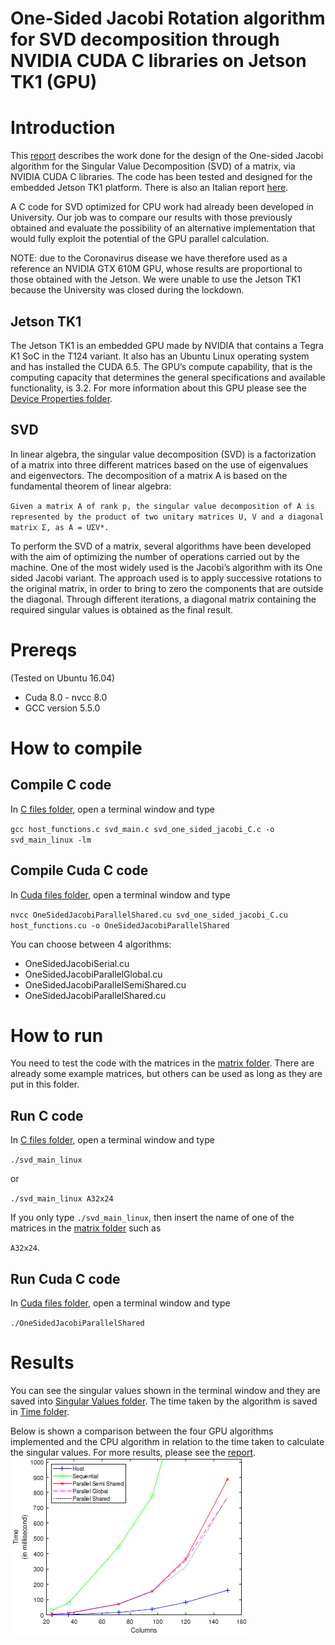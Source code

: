 # One-Sided Jacobi Rotation algorithm for SVD decomposition through NVIDIA CUDA C libraries on Jetson TK1 (GPU)

# Introduction
This [report](https://github.com/MatteoOrlandini/Embedded-Systems-Exam/blob/master/Report.pdf) describes the work done for the design of the One-sided Jacobi algorithm for the Singular Value Decomposition (SVD) of a matrix, via NVIDIA CUDA C libraries. The code has been tested and designed for the embedded Jetson TK1 platform. There is also an Italian report [here](https://github.com/MatteoOrlandini/Embedded-Systems-Exam/blob/master/Relazione.pdf).

A C code for SVD optimized for CPU work had already been developed in University. Our job was to compare our results with those previously obtained and evaluate the possibility of an alternative implementation that would fully exploit the potential of the GPU parallel calculation.

NOTE: due to the Coronavirus disease we have therefore used as a reference an NVIDIA GTX 610M GPU, whose results are proportional to those obtained with the Jetson. We were unable to use the Jetson TK1 because the University was closed during the lockdown.

## Jetson TK1
The Jetson TK1 is an embedded GPU made by NVIDIA that contains a Tegra K1 SoC in the T124 variant. It also has an Ubuntu Linux operating system and has installed the CUDA 6.5. The GPU’s compute capability, that is the computing capacity that determines the general specifications and available functionality, is 3.2. For more information about this GPU please see the [Device Properties folder](https://github.com/MatteoOrlandini/Embedded-Systems-Exam/tree/master/Device%20Properties).

## SVD
In linear algebra, the singular value decomposition (SVD) is a factorization of a matrix into three different matrices based on the use of eigenvalues and
eigenvectors. The decomposition of a matrix A is based on the fundamental theorem
of linear algebra: 

`Given a matrix A of rank p, the singular value decomposition of A is represented by the product of two unitary matrices U, V and a diagonal matrix Σ, as A = UΣV*.`

To perform the SVD of a matrix, several algorithms have been developed with the aim of optimizing the number of operations carried out by the machine. One of the most widely used is the Jacobi’s algorithm with its One sided Jacobi variant. The approach used is to apply successive rotations to the original matrix, in order to bring to zero the components that are outside the diagonal. Through different iterations, a diagonal matrix containing the required singular values is obtained as the final result.

# Prereqs

(Tested on Ubuntu 16.04)

* Cuda 8.0 - nvcc 8.0
* GCC version 5.5.0 

# How to compile

## Compile C code

In [C files folder](https://github.com/MatteoOrlandini/Embedded-Systems-Exam/tree/master/C%20files), open a terminal window and type

`gcc host_functions.c svd_main.c svd_one_sided_jacobi_C.c -o svd_main_linux -lm`


## Compile Cuda C code

In [Cuda files folder](https://github.com/MatteoOrlandini/Embedded-Systems-Exam/tree/master/Cuda%20files), open a terminal window and type

`nvcc OneSidedJacobiParallelShared.cu svd_one_sided_jacobi_C.cu host_functions.cu -o OneSidedJacobiParallelShared`

You can choose between 4 algorithms:
* OneSidedJacobiSerial.cu
* OneSidedJacobiParallelGlobal.cu
* OneSidedJacobiParallelSemiShared.cu
* OneSidedJacobiParallelShared.cu

# How to run

You need to test the code with the matrices in the [matrix folder](https://github.com/MatteoOrlandini/Embedded-Systems-Exam/tree/master/Matrix). There are already some example matrices, but others can be used as long as they are put in this folder.

## Run C code

In [C files folder](https://github.com/MatteoOrlandini/Embedded-Systems-Exam/tree/master/C%20files), open a terminal window and type

`./svd_main_linux`

or

`./svd_main_linux A32x24`

If you only type `./svd_main_linux`, then insert the name of one of the matrices in the [matrix folder](https://github.com/MatteoOrlandini/Embedded-Systems-Exam/tree/master/Matrix) such as

`A32x24`.

## Run Cuda C code

In [Cuda files folder](https://github.com/MatteoOrlandini/Embedded-Systems-Exam/tree/master/Cuda%20files), open a terminal window and type

`./OneSidedJacobiParallelShared`

# Results

You can see the singular values shown in the terminal window and they are saved into [Singular Values folder](https://github.com/MatteoOrlandini/Embedded-Systems-Exam/tree/master/SingularValues). The time taken by the algorithm is saved in [Time folder](https://github.com/MatteoOrlandini/Embedded-Systems-Exam/tree/master/Time).

Below is shown a comparison between the four GPU algorithms implemented and the CPU algorithm in relation to the time taken to calculate the singular values. For more results, please see the [report](https://github.com/MatteoOrlandini/Embedded-Systems-Exam/blob/master/Report.pdf).
![](https://github.com/MatteoOrlandini/Embedded-Systems-Exam/blob/master/TimeVsColumns.png)
